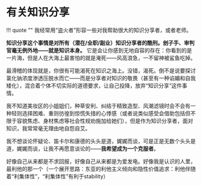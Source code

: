 # 有关知识分享

!!! quote ""
    我经常用“盗火者”形容一些对我帮助很大的知识分享者，或者老师。


**知识分享这个事情是对所有（潜在/全职/副业）知识分享者的酷刑。刽子手、审判官毫无例外地——就是知识本身。** 它是会让你感到无地自容的存在：你看到的是一片海，但是人在大海上最害怕的就是淹死——风高浪急，一不留神被鲨鱼吃掉。

最滑稽的体现就是，你很有可能渴死在知识之海上。没错，渴死。倒不是说要探讨氯化钠浓度渗透压脱水而亡——而是分享者对知识的敬畏（甚至有一种谄媚和自我矮化），混合着个体不切实际的道德要求，让自己投降，放弃“知识分享”这件事情。

我不知道美妆区的小姐姐们，种草安利、纠结于精致造型、风潮滤镜时会不会有一种轻则选择困难、重则彷徨到惊慌失措的心悸感（或者说类似感受会借助包括但不限于容貌焦虑、身材焦虑等社会性规劝施加给她们），但是作为知识分享者，面对知识，我常常毫无理由地自怨自艾。

我不想谈论怀疑论、笛卡尔和康德的头头是道，娓娓而谈，可是正是无数个头头是道，娓娓而谈，让我不再愿意谈论的——**我希望成为一个克服者**。

好像自己从来都是不求回报，好像自己从来都是为爱发电。好像我是认识的人里，最利他的那一个（一个展开思路：东亚的利他主义倾向和隐性价值追求：利他伴随着“利集体性”，“利集体性”有利于stability）


